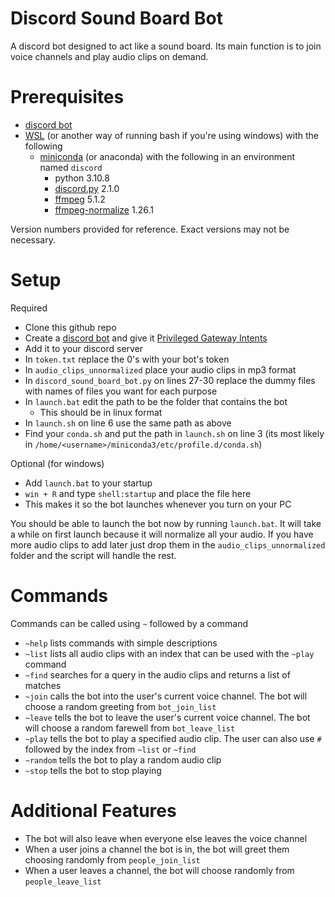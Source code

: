 # Discord Sound Board Bot
A discord bot designed to act like a sound board. Its main function is to join voice channels and play audio clips on demand.

# Prerequisites
  - [discord bot](https://discord.com/developers/docs/intro)
  - [WSL](https://ubuntu.com/wsl) (or another way of running bash if you're using windows) with the following
    - [miniconda](https://docs.conda.io/en/latest/miniconda.html) (or anaconda) with the following in an environment named `discord`
      - python 3.10.8
      - [discord.py](https://discordpy.readthedocs.io/en/stable/) 2.1.0
      - [ffmpeg](https://ffmpeg.org/) 5.1.2
      - [ffmpeg-normalize](https://docs.conda.io/en/latest/miniconda.html) 1.26.1

Version numbers provided for reference. Exact versions may not be necessary.

# Setup
Required
 - Clone this github repo
 - Create a [discord bot](https://discord.com/developers/docs/intro) and give it [Privileged Gateway Intents](https://discord.com/developers/docs/topics/gateway#gateway-intents)
 - Add it to your discord server
 - In `token.txt` replace the 0's with your bot's token
 - In `audio_clips_unnormalized` place your audio clips in mp3 format
 - In `discord_sound_board_bot.py` on lines 27-30 replace the dummy files with names of files you want for each purpose
 - In `launch.bat` edit the path to be the folder that contains the bot
   - This should be in linux format
 - In `launch.sh` on line 6 use the same path as above
 - Find your `conda.sh` and put the path in `launch.sh` on line 3 (its most likely in `/home/<username>/miniconda3/etc/profile.d/conda.sh`)

Optional (for windows)
 - Add `launch.bat` to your startup
 - `win + R` and type `shell:startup` and place the file here
 - This makes it so the bot launches whenever you turn on your PC

You should be able to launch the bot now by running `launch.bat`. It will take a while on first launch because it will normalize all your audio. If you have more audio clips to add later just drop them in the `audio_clips_unnormalized` folder and the script will handle the rest.

# Commands
Commands can be called using `~` followed by a command
  - `~help` lists commands with simple descriptions
  - `~list` lists all audio clips with an index that can be used with the `~play` command
  - `~find` searches for a query in the audio clips and returns a list of matches
  - `~join` calls the bot into the user's current voice channel. The bot will choose a random greeting from `bot_join_list`
  - `~leave` tells the bot to leave the user's current voice channel. The bot will choose a random farewell from `bot_leave_list`
  - `~play` tells the bot to play a specified audio clip. The user can also use `#` followed by the index from `~list` or `~find`
  - `~random` tells the bot to play a random audio clip
  - `~stop` tells the bot to stop playing

# Additional Features
  - The bot will also leave when everyone else leaves the voice channel
  - When a user joins a channel the bot is in, the bot will greet them choosing randomly from `people_join_list`
  - When a user leaves a channel, the bot will choose randomly from `people_leave_list`
